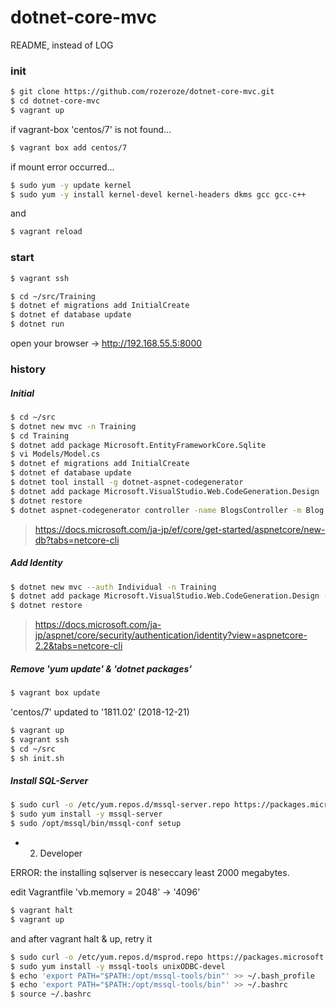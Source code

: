 # dotnet-core-mvc

README, instead of LOG

### init

```sh
$ git clone https://github.com/rozeroze/dotnet-core-mvc.git
$ cd dotnet-core-mvc
$ vagrant up
```

if vagrant-box 'centos/7' is not found...

```sh
$ vagrant box add centos/7
```

if mount error occurred...

```sh
$ sudo yum -y update kernel
$ sudo yum -y install kernel-devel kernel-headers dkms gcc gcc-c++
```

and

```sh
$ vagrant reload
```

### start

```sh
$ vagrant ssh
```

```sh
$ cd ~/src/Training
$ dotnet ef migrations add InitialCreate
$ dotnet ef database update
$ dotnet run
```

open your browser -> http://192.168.55.5:8000


### history

##### Initial

```sh
$ cd ~/src
$ dotnet new mvc -n Training
$ cd Training
$ dotnet add package Microsoft.EntityFrameworkCore.Sqlite
$ vi Models/Model.cs
$ dotnet ef migrations add InitialCreate
$ dotnet ef database update
$ dotnet tool install -g dotnet-aspnet-codegenerator
$ dotnet add package Microsoft.VisualStudio.Web.CodeGeneration.Design
$ dotnet restore
$ dotnet aspnet-codegenerator controller -name BlogsController -m Blog -dc BloggingContext --relativeFolderPath Controllers --useDefaultLayout --referenceScriptLibraries
```

> https://docs.microsoft.com/ja-jp/ef/core/get-started/aspnetcore/new-db?tabs=netcore-cli

##### Add Identity

```sh
$ dotnet new mvc --auth Individual -n Training
$ dotnet add package Microsoft.VisualStudio.Web.CodeGeneration.Design --version 2.1.6
$ dotnet restore
```

> https://docs.microsoft.com/ja-jp/aspnet/core/security/authentication/identity?view=aspnetcore-2.2&tabs=netcore-cli

##### Remove 'yum update' & 'dotnet packages'

```sh
$ vagrant box update
```

'centos/7' updated to '1811.02' (2018-12-21)

```sh
$ vagrant up
$ vagrant ssh
$ cd ~/src
$ sh init.sh
```

##### Install SQL-Server

```sh
$ sudo curl -o /etc/yum.repos.d/mssql-server.repo https://packages.microsoft.com/config/rhel/7/mssql-server-2017.repo
$ sudo yum install -y mssql-server
$ sudo /opt/mssql/bin/mssql-conf setup
```

- 2) Developer

ERROR: the installing sqlserver is neseccary least 2000 megabytes.

edit Vagrantfile 'vb.memory = 2048' -> '4096'

```sh
$ vagrant halt
$ vagrant up
```

and after vagrant halt & up, retry it


```sh
$ sudo curl -o /etc/yum.repos.d/msprod.repo https://packages.microsoft.com/config/rhel/7/prod.repo
$ sudo yum install -y mssql-tools unixODBC-devel
$ echo 'export PATH="$PATH:/opt/mssql-tools/bin"' >> ~/.bash_profile
$ echo 'export PATH="$PATH:/opt/mssql-tools/bin"' >> ~/.bashrc
$ source ~/.bashrc
```

